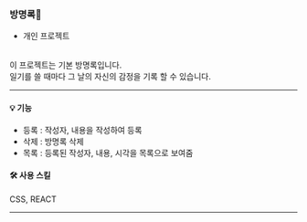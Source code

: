 ### 방명록📔
+ 개인 프로젝트
</br>
이 프로젝트는 기본 방명록입니다.
</br>
일기를 쓸 때마다 그 날의 자신의 감정을 기록 할 수 있습니다.


* * *
#### 💡 기능
* 등록 : 작성자, 내용을 작성하여 등록
* 삭제 : 방명록 삭제
* 목록 : 등록된 작성자, 내용, 시각을 목록으로 보여줌

#### 🛠 사용 스킬
CSS, REACT

* * *
